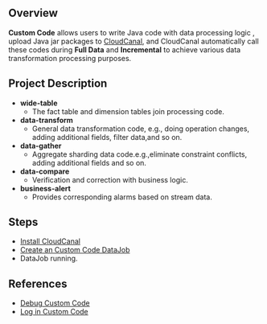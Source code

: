 ## Overview

**Custom Code** allows users to write Java code with data processing logic , upload Java jar packages to [CloudCanal](https://www.clougence.com/), and CloudCanal automatically call these codes during **Full Data** and **Incremental** to achieve various data transformation processing purposes.

## Project Description

- **wide-table** 
  - The fact table and dimension tables join processing code.
- **data-transform** 
  - General data transformation code, e.g., doing operation changes, adding additional fields, filter data,and so on.
- **data-gather** 
  - Aggregate sharding data code.e.g.,eliminate constraint conflicts, adding additional fields and so on.
- **data-compare** 
  - Verification and correction with business logic.
- **business-alert** 
  - Provides corresponding alarms based on stream data.

## Steps
- [Install CloudCanal](https://www.clougence.com/cc-doc/productOP/systemDeploy/install_linux_macos)
- [Create an Custom Code DataJob](https://www.clougence.com/cc-doc/operation/job_manage/create_job/create_process_job)
- DataJob running.

## References
- [Debug Custom Code](https://www.clougence.com/cc-doc/operation/job_manage/convenience_features/debug_customer_code)
- [Log in Custom Code](https://www.clougence.com/cc-doc/operation/job_manage/convenience_features/log_in_customer_code)
